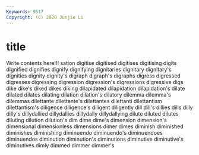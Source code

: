 ```yaml
---
Keywords: 9517
Copyright: (C) 2020 Junjie Li
---
```


# title

Write contents here!!!
sation
digitise 
digitised 
digitises 
digitising 
digits 
dignified 
dignifies 
dignify 
dignifying 
dignitaries
dignitary 
dignitary's 
dignities 
dignity 
dignity's 
digraph 
digraph's 
digraphs 
digress 
digressed
digresses 
digressing 
digression 
digression's 
digressions 
digressive 
digs 
dike 
dike's 
diked
dikes 
diking 
dilapidated 
dilapidation 
dilapidation's 
dilate 
dilated 
dilates 
dilating 
dilation
dilation's 
dilatory 
dilemma 
dilemma's 
dilemmas 
dilettante 
dilettante's 
dilettantes 
dilettanti 
dilettantism
dilettantism's 
diligence 
diligence's 
diligent 
diligently 
dill 
dill's 
dillies 
dills 
dilly
dilly's 
dillydallied 
dillydallies 
dillydally 
dillydallying 
dilute 
diluted 
dilutes 
diluting 
dilution
dilution's 
dim 
dime 
dime's 
dimension 
dimension's 
dimensional 
dimensionless 
dimensions 
dimer
dimes 
diminish 
diminished 
diminishes 
diminishing 
diminuendo 
diminuendo's 
diminuendoes 
diminuendos 
diminution
diminution's 
diminutions 
diminutive 
diminutive's 
diminutives 
dimly 
dimmed 
dimmer 
dimmer's 

